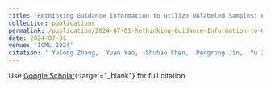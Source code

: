 ```yaml
---
title: "Rethinking Guidance Information to Utilize Unlabeled Samples: A Label Encoding Perspective"
collection: publications
permalink: /publication/2024-07-01-Rethinking-Guidance-Information-to-Utilize-Unlabeled-Samples-A-Label-Encoding-Perspective
date: 2024-07-01
venue: 'ICML 2024'
citation: ' Yulong Zhang,  Yuan Yao,  Shuhao Chen,  Pengrong Jin,  Yu Zhang,  Jian Jin,  Jiangang Lu, &quot;Rethinking Guidance Information to Utilize Unlabeled Samples: A Label Encoding Perspective.&quot; Rethinking Guidance Information to Utilize Unlabeled Samples: A Label Encoding Perspective, 2024.'
---
```

Use [Google Scholar](https://scholar.google.com/scholar?q=Rethinking+Guidance+Information+to+Utilize+Unlabeled+Samples:+A+Label+Encoding+Perspective){:target="_blank"} for full citation